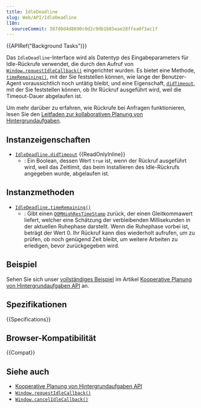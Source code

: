```yaml
---
title: IdleDeadline
slug: Web/API/IdleDeadline
l10n:
  sourceCommit: 387d0d4d8690c0d2c9db1b85eae28ffea0f3ac1f
---
```


{{APIRef("Background Tasks")}}

Das `IdleDeadline`-Interface wird als Datentyp des Eingabeparameters für Idle-Rückrufe verwendet, die durch den Aufruf von [`Window.requestIdleCallback()`](/de/docs/Web/API/Window/requestIdleCallback) eingerichtet wurden. Es bietet eine Methode, [`timeRemaining()`](/de/docs/Web/API/IdleDeadline/timeRemaining), mit der Sie feststellen können, wie lange der Benutzer-Agent voraussichtlich noch untätig bleibt, und eine Eigenschaft, [`didTimeout`](/de/docs/Web/API/IdleDeadline/didTimeout), mit der Sie feststellen können, ob Ihr Rückruf ausgeführt wird, weil die Timeout-Dauer abgelaufen ist.

Um mehr darüber zu erfahren, wie Rückrufe bei Anfragen funktionieren, lesen Sie den [Leitfaden zur kollaborativen Planung von Hintergrundaufgaben](/de/docs/Web/API/Background_Tasks_API).

## Instanzeigenschaften

- [`IdleDeadline.didTimeout`](/de/docs/Web/API/IdleDeadline/didTimeout) {{ReadOnlyInline}}
  - : Ein Boolean, dessen Wert `true` ist, wenn der Rückruf ausgeführt wird, weil das Zeitlimit, das beim Installieren des Idle-Rückrufs angegeben wurde, abgelaufen ist.

## Instanzmethoden

- [`IdleDeadline.timeRemaining()`](/de/docs/Web/API/IdleDeadline/timeRemaining)
  - : Gibt einen [`DOMHighResTimeStamp`](/de/docs/Web/API/DOMHighResTimeStamp) zurück, der einen Gleitkommawert liefert, welcher eine Schätzung der verbleibenden Millisekunden in der aktuellen Ruhephase darstellt. Wenn die Ruhephase vorbei ist, beträgt der Wert 0. Ihr Rückruf kann dies wiederholt aufrufen, um zu prüfen, ob noch genügend Zeit bleibt, um weitere Arbeiten zu erledigen, bevor zurückgegeben wird.

## Beispiel

Sehen Sie sich unser [vollständiges Beispiel](/de/docs/Web/API/Background_Tasks_API#example) im Artikel [Kooperative Planung von Hintergrundaufgaben API](/de/docs/Web/API/Background_Tasks_API) an.

## Spezifikationen

{{Specifications}}

## Browser-Kompatibilität

{{Compat}}

## Siehe auch

- [Kooperative Planung von Hintergrundaufgaben API](/de/docs/Web/API/Background_Tasks_API)
- [`Window.requestIdleCallback()`](/de/docs/Web/API/Window/requestIdleCallback)
- [`Window.cancelIdleCallback()`](/de/docs/Web/API/Window/cancelIdleCallback)

